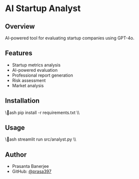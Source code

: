 ﻿# AI Startup Analyst

## Overview
AI-powered tool for evaluating startup companies using GPT-4o.

## Features
- Startup metrics analysis
- AI-powered evaluation
- Professional report generation
- Risk assessment
- Market analysis

## Installation
\\\ash
pip install -r requirements.txt
\\\

## Usage
\\\ash
streamlit run src/analyst.py
\\\

## Author
- Prasanta Banerjee
- GitHub: [@prasa397](https://github.com/prasa397)
